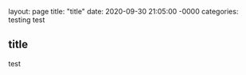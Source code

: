 layout: page
title: "title"
date: 2020-09-30 21:05:00 -0000
categories: testing test

## title

test
